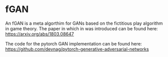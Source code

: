 # fGAN

An fGAN is a meta algorthim for GANs based on the fictitious play algorithm in game theory.
The paper in which in was introduced can be found here:
https://arxiv.org/abs/1803.08647

The code for the pytorch GAN implementation can be found here:
https://github.com/devnag/pytorch-generative-adversarial-networks


